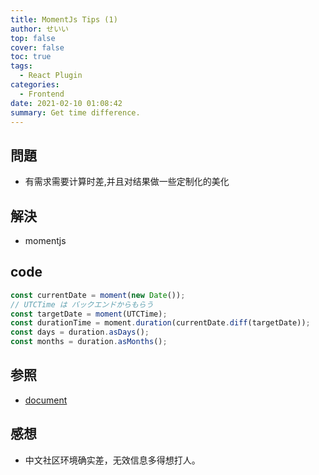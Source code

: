 ```yaml
---
title: MomentJs Tips (1)
author: せいい
top: false
cover: false
toc: true
tags:
  - React Plugin
categories:
  - Frontend
date: 2021-02-10 01:08:42
summary: Get time difference.
---
```


## 問題
* 有需求需要计算时差,并且对结果做一些定制化的美化

## 解決
* momentjs

## code
```Typescript
const currentDate = moment(new Date());
// UTCTime は バックエンドからもらう
const targetDate = moment(UTCTime);
const durationTime = moment.duration(currentDate.diff(targetDate));
const days = duration.asDays();
const months = duration.asMonths();
```

## 参照
* [document](https://momentjs.com/docs/#/durations/)

## 感想
* 中文社区环境确实差，无效信息多得想打人。

